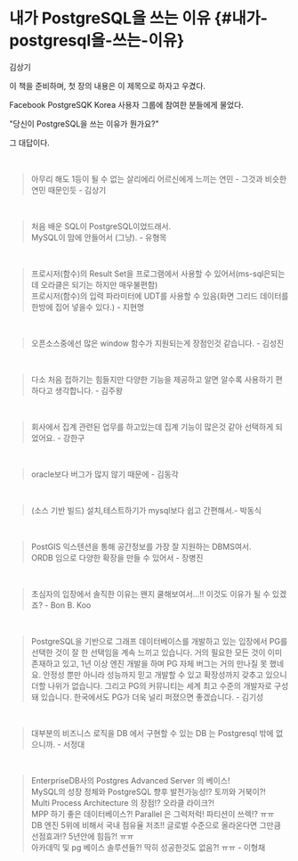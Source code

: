 # 내가 PostgreSQL을 쓰는 이유 {#내가-postgresql을-쓰는-이유}

김상기

이 책을 준비하며, 첫 장의 내용은 이 제목으로 하자고 우겼다.

Facebook PostgreSQK Korea 사용자 그룹에 참여한 분들에게 물었다.

"당신이 PostgreSQL을 쓰는 이유가 뭔가요?"

그 대답이다.

&#x200b;

> 아무리 해도 1등이 될 수 없는 살리에리 어르신에게 느끼는 연민 - 그것과 비슷한 연민 때문인듯 - 김상기

&#x200b;

> 처음 배운 SQL이 PostgreSQL이었드래서.  
> MySQL이 맘에 안들어서 \(그냥\). - 유형목

&#x200b;

> 프로시저\(함수\)의 Result Set을 프로그램에서 사용할 수 있어서\(ms-sql은되는데 오라클은 되기는 하지만 매우불편함\)  
> 프로시저\(함수\)의 입력 파라미터에 UDT를 사용할 수 있음\(화면 그리드 데이터를 한방에 집어 넣을수 있다.\) - 지현명

&#x200b;

> 오픈소스중에선 많은 window 함수가 지원되는게 장점인것 같습니다. - 김성진  

&#x200b;

> 다소 처음 접하기는 힘들지만 다양한 기능을 제공하고 알면 알수록 사용하기 편하다고 생각합니다. - 김주왕  

&#x200b;

> 회사에서 집계 관련된 업무를 하고있는데 집계 기능이 많은것 같아 선택하게 되었어요. - 강한구  

&#x200b;

> oracle보다 버그가 많지 않기 때문에 - 김동각  

&#x200b;

> (소스 기반 빌드) 설치,테스트하기가 mysql보다 쉽고 간편해서.- 박동식  

&#x200b;

> PostGIS 익스텐션을 통해 공간정보를 가장 잘 지원하는 DBMS여서.   
> ORDB 임으로 다양한 확장을 만들 수 있어서 - 장병진  

&#x200b;

> 초심자의 입장에서 솔직한 이유는 왠지 쿨해보여서...!! 이것도 이유가 될 수 있겠죠? - Bon B. Koo

&#x200b;

> PostgreSQL을 기반으로 그래프 데이터베이스를 개발하고 있는 입장에서 PG를 선택한 것이 잘 한 선택임을 계속 느끼고 있습니다. 거의 필요한 모든 것이 이미 존재하고 있고, 1년 이상 엔진 개발을 하며 PG 자체 버그는 거의 만나질 못 했네요. 안정성 뿐만 아니라 성능까지 믿고 개발할 수 있고 확장성까지 갖추고 있으니 더할 나위가 없습니다. 그리고 PG의 커뮤니티는 세계 최고 수준의 개발자로 구성돼 있습니다. 한국에서도 PG가 더욱 널리 퍼졌으면 좋겠습니다. - 김기성

&#x200b;

> 대부분의 비즈니스 로직을 DB 에서 구현할 수 있는 DB 는 Postgresql 밖에 없으니까. - 서정대

&#x200b;


> EnterpriseDB사의 Postgres Advanced Server 의 베이스!    
> MySQL의 성장 정체와 PostgreSQL 향후 발전가능성!? 토끼와 거북이?!    
> Multi Process Architecture 의 장점!? 오라클 라이크?!    
> MPP 하기 좋은 데이터베이스?! Parallel 은 그럭저럭! 파티션이 쓰렉!? ㅠㅠ    
> DB 엔진 5위에 비해서 국내 점유율 저조!! 글로벌 수준으로 올라온다면 그만큼 선점효과!? 5년안에 힘듬?! ㅠㅠ    
> 아카데믹 및 pg 베이스 솔루션들?! 딱히 성공한것도 없음?! ㅠㅠ - 이형채
